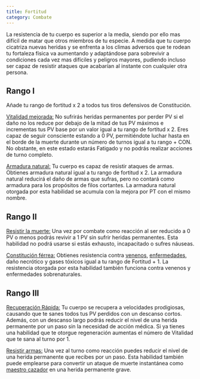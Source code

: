 ```yaml
---
title: Fortitud
category: Combate
---
```


La resistencia de tu cuerpo es superior a la media, siendo por ello mas difícil de matar que otros miembros de tu especie. A medida que tu cuerpo cicatriza nuevas heridas y se enfrenta a los climas adversos que te rodean tu fortaleza física va aumentando y adaptándose para sobrevivir a condiciones cada vez mas difíciles y peligros mayores, pudiendo incluso ser capaz de resistir ataques que acabarían al instante con cualquier otra persona.

## Rango I

Añade tu rango de fortitud x 2 a todos tus tiros defensivos de Constitución.

<u>Vitalidad mejorada:</u> No sufrirás heridas permanentes por perder PV si el daño no los reduce por debajo de la mitad de tus PV máximos e incrementas tus PV base por un valor igual a tu rango de fortitud x 2. Eres capaz de seguir consciente estando a 0 PV, permitiéndote luchar hasta en el borde de la muerte durante un número de turnos igual a tu rango + CON. No obstante, en este estado estarás Fatigado y no podrás realizar acciones de turno completo.

<u>Armadura natural:</u> Tu cuerpo es capaz de resistir ataques de armas. Obtienes armadura natural igual a tu rango de fortitud x 2. La armadura natural reducirá el daño de armas que sufras, pero no contará como armadura para los propósitos de filos cortantes. La armadura natural otorgada por esta habilidad se acumula con la mejora por PT con el mismo nombre.

## Rango II

<u>Resistir la muerte:</u> Una vez por combate como reacción al ser reducido a 0 PV o menos podrás revivir a 1 PV sin sufrir heridas permanentes. Esta habilidad no podrá usarse si estás exhausto, incapacitado o sufres náuseas.

<u>Constitución férrea:</u> Obtienes resistencia contra [venenos](https://raldamain.com/rules/Rangos/venenos_enfermedades.md#venenos), [enfermedades](https://raldamain.com/rules/Rangos/venenos_enfermedades.md#enfermedades), daño necrótico y gases tóxicos igual a tu rango de Fortitud + 1. La resistencia otorgada por esta habilidad también funciona contra venenos y enfermedades sobrenaturales.

## Rango III

<u>Recuperación Rápida:</u> Tu cuerpo se recupera a velocidades prodigiosas, causando que te sanes todos tus PV perdidos con un descanso cortos. Además, con un descanso largo podrás reducir el nivel de una herida permanente por un paso sin la necesidad de acción médica. Si ya tienes una habilidad que te otorgue regeneración aumentas el número de Vitalidad que te sana al turno por 1.

<u>Resistir armas:</u> Una vez al turno como reacción puedes reducir el nivel de una herida permanente que recibes por un paso. Esta habilidad también puede emplearse para convertir un ataque de muerte instantánea como [maestro cazador](https://raldamain.com/rules/Rangos/Combate/rastrear.html) en una herida permanente grave. 